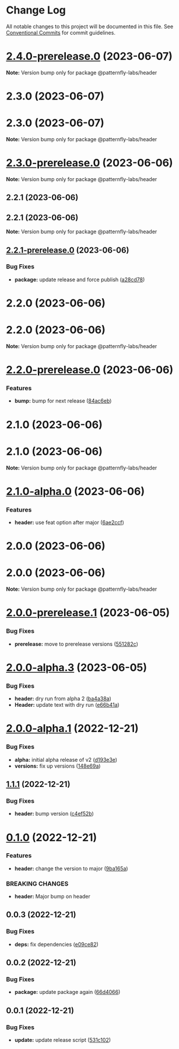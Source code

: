 # Change Log

All notable changes to this project will be documented in this file.
See [Conventional Commits](https://conventionalcommits.org) for commit guidelines.

# [2.4.0-prerelease.0](https://github.com/patternfly-labs/pf-react-release-playground/compare/@patternfly-labs/header@2.3.0...@patternfly-labs/header@2.4.0-prerelease.0) (2023-06-07)

**Note:** Version bump only for package @patternfly-labs/header





# 2.3.0 (2023-06-07)



# 2.3.0 (2023-06-07)

**Note:** Version bump only for package @patternfly-labs/header





# [2.3.0-prerelease.0](https://github.com/patternfly-labs/pf-react-release-playground/compare/@patternfly-labs/header@2.2.1...@patternfly-labs/header@2.3.0-prerelease.0) (2023-06-06)

**Note:** Version bump only for package @patternfly-labs/header





## 2.2.1 (2023-06-06)



## 2.2.1 (2023-06-06)

**Note:** Version bump only for package @patternfly-labs/header





## [2.2.1-prerelease.0](https://github.com/patternfly-labs/pf-react-release-playground/compare/@patternfly-labs/header@2.2.0...@patternfly-labs/header@2.2.1-prerelease.0) (2023-06-06)


### Bug Fixes

* **package:** update release and force publish ([a28cd78](https://github.com/patternfly-labs/pf-react-release-playground/commit/a28cd781a6a435938c181ba36cdda88e68848396))





# 2.2.0 (2023-06-06)



# 2.2.0 (2023-06-06)

**Note:** Version bump only for package @patternfly-labs/header





# [2.2.0-prerelease.0](https://github.com/patternfly-labs/pf-react-release-playground/compare/@patternfly-labs/header@2.1.0...@patternfly-labs/header@2.2.0-prerelease.0) (2023-06-06)


### Features

* **bump:** bump for next release ([84ac6eb](https://github.com/patternfly-labs/pf-react-release-playground/commit/84ac6ebeed55b3d6a974415b6094eab6c8649bf4))





# 2.1.0 (2023-06-06)



# 2.1.0 (2023-06-06)

**Note:** Version bump only for package @patternfly-labs/header





# [2.1.0-alpha.0](https://github.com/patternfly-labs/pf-react-release-playground/compare/@patternfly-labs/header@2.0.0...@patternfly-labs/header@2.1.0-alpha.0) (2023-06-06)


### Features

* **header:** use feat option after major ([6ae2ccf](https://github.com/patternfly-labs/pf-react-release-playground/commit/6ae2ccfb2bc444b54c2a4dbd716079be6c73d945))





# 2.0.0 (2023-06-06)



# 2.0.0 (2023-06-06)

**Note:** Version bump only for package @patternfly-labs/header





# [2.0.0-prerelease.1](https://github.com/patternfly-labs/pf-react-release-playground/compare/@patternfly-labs/header@2.0.0-alpha.3...@patternfly-labs/header@2.0.0-prerelease.1) (2023-06-05)


### Bug Fixes

* **prerelease:** move to prerelease versions ([551282c](https://github.com/patternfly-labs/pf-react-release-playground/commit/551282c1dc371c2e956eb9576f20dd34f8f78edb))





# [2.0.0-alpha.3](https://github.com/patternfly-labs/pf-react-release-playground/compare/@patternfly-labs/header@2.0.0-alpha.1...@patternfly-labs/header@2.0.0-alpha.3) (2023-06-05)


### Bug Fixes

* **header:** dry run from alpha 2 ([ba4a38a](https://github.com/patternfly-labs/pf-react-release-playground/commit/ba4a38a6219abb4fe0871c83e631aecc5874b8e7))
* **Header:** update text with dry run ([e66b41a](https://github.com/patternfly-labs/pf-react-release-playground/commit/e66b41a3811de9da413d95696c28a5fb19a50516))





# [2.0.0-alpha.1](https://github.com/patternfly-labs/pf-react-release-playground/compare/@patternfly-labs/header@1.1.1...@patternfly-labs/header@2.0.0-alpha.1) (2022-12-21)


### Bug Fixes

* **alpha:** initial alpha release of v2 ([d193e3e](https://github.com/patternfly-labs/pf-react-release-playground/commit/d193e3eb5a4e83c62b9d35f8e65741fa4fcd09e8))
* **versions:** fix up versions ([148e69a](https://github.com/patternfly-labs/pf-react-release-playground/commit/148e69ab7cb93f75f6f94e1319aa120d0aada05d))





## [1.1.1](https://github.com/patternfly-labs/pf-react-release-playground/compare/@patternfly-labs/header@0.1.0...@patternfly-labs/header@1.1.1) (2022-12-21)


### Bug Fixes

* **header:** bump version ([c4ef52b](https://github.com/patternfly-labs/pf-react-release-playground/commit/c4ef52bbdab1a76f6f0544848e6bb9606fef9c47))





# [0.1.0](https://github.com/patternfly-labs/pf-react-release-playground/compare/@patternfly-labs/header@0.0.3...@patternfly-labs/header@0.1.0) (2022-12-21)


### Features

* **header:** change the version to major ([9ba165a](https://github.com/patternfly-labs/pf-react-release-playground/commit/9ba165a5b1bf5e12ee0582863254b93a7f8cc738))


### BREAKING CHANGES

* **header:** Major bump on header





## 0.0.3 (2022-12-21)


### Bug Fixes

* **deps:** fix dependencies ([e09ce82](https://github.com/patternfly-labs/pf-react-release-playground/commit/e09ce8228ebe2249ffc914b76139b08c4a3299c0))





## 0.0.2 (2022-12-21)

### Bug Fixes

- **package:** update package again ([66d4066](https://github.com/patternfly-labs/pf-react-release-playground/commit/66d406647adad6b937c28c27a6cad6a4def43bd5))

## 0.0.1 (2022-12-21)

### Bug Fixes

- **update:** update release script ([531c102](https://github.com/patternfly-labs/pf-react-release-playground/commit/531c10274582145dd724ac31ca292391c691fc8d))

